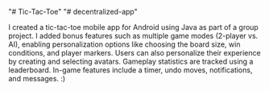 "# Tic-Tac-Toe" 
"# decentralized-app" 

I created a tic-tac-toe mobile app for Android using Java as part of a group project. I added bonus features such as multiple game modes (2-player vs. AI), enabling personalization options like choosing the board size, win conditions, and player markers. Users can also personalize their experience by creating and selecting avatars. Gameplay statistics are tracked using a leaderboard. In-game features include a timer, undo moves, notifications, and messages. :)
